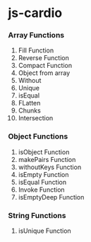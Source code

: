 # js-cardio

### Array Functions

1. Fill Function
1. Reverse Function
1. Compact Function
1. Object from array
1. Without
1. Unique
1. isEqual
1. FLatten
1. Chunks
1. Intersection

### Object Functions

1. isObject Function
1. makePairs Function
1. withoutKeys Function
1. isEmpty Function
1. isEqual Function
1. Invoke Function
1. isEmptyDeep Function

### String Functions

1. isUnique Function
